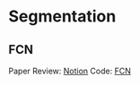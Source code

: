 # Segmentation
## FCN
Paper Review: [Notion](https://frost-crate-a82.notion.site/Fully-Convolutional-Networks-for-Semantic-Segmentation-b4b490d8143045abb98e0db3632ed96e?pvs=4)
Code: [FCN](https://github.com/skl0726/Segmentation-Study/tree/main/FCN)

